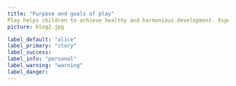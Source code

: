 ```yaml
---
title: "Purpose and goals of play"
Play helps children to achieve healthy and harmonious development. Especially in social and emotional development. It helps children establish their character while making responsible decisions and understanding differences between themselves and others. Children recognize and manage their emotions while they play with others. They learn how to show empathy and how to maintain positive relationships through play."
picture: blog2.jpg

label_default: "alice" 
label_primary: "story"
label_success: 
label_info: "personal"
label_warning: "warning"
label_danger: 
---
```

